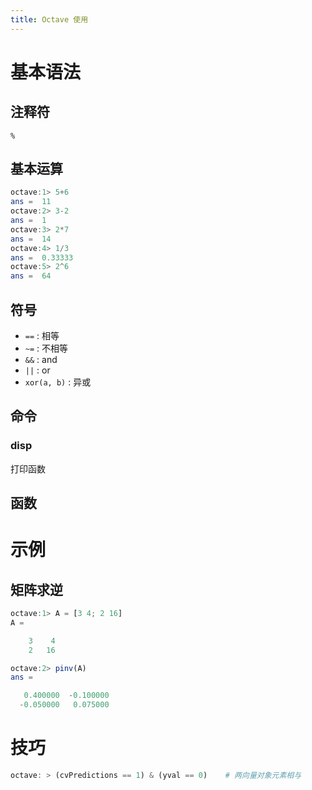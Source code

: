 ```yaml
---
title: Octave 使用
---
```


# 基本语法

## 注释符

`%`

## 基本运算

```octave
octave:1> 5+6
ans =  11
octave:2> 3-2
ans =  1
octave:3> 2*7
ans =  14
octave:4> 1/3
ans =  0.33333
octave:5> 2^6
ans =  64
```

## 符号

- `==` : 相等
- `~=` : 不相等
- `&&` : and
- `||` : or
- `xor(a, b)` : 异或

## 命令

### disp

打印函数

## 函数

### 

# 示例

## 矩阵求逆

```octave
octave:1> A = [3 4; 2 16]
A =

    3    4
    2   16

octave:2> pinv(A)
ans =

   0.400000  -0.100000
  -0.050000   0.075000
```

# 技巧

```octave
octave: > (cvPredictions == 1) & (yval == 0)	# 两向量对象元素相与
```

